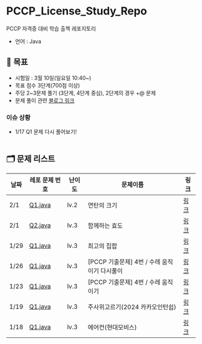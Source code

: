 # PCCP_License_Study_Repo

PCCP 자격증 대비 학습 출첵 레포지토리

- 언어 : Java

## 📝 목표

- 시험일 : 3월 10일(일요일 10:40~)
- 목표 점수 3단계(700점 이상)
- 주당 2~3문제 풀기 (3단계, 4단계 중심), 2단계의 경우 +@ 문제
- 문제 풀이
  관련 [블로그 링크](https://velog.io/@gloom/series/%ED%94%84%EB%A1%9C%EA%B7%B8%EB%9E%98%EB%A8%B8%EC%8A%A4%EC%BD%94%EB%94%A9-%EB%AC%B8%EC%A0%9C)

### 이슈 상황

- 1/17 Q1 문제 다시 풀어보기!
  <br></br>

## 🗂️ 문제 리스트

| 날짜   | 레포 문제 번호                                | 난이도  | 문제이름                          | 링크                                                                                                                        |
|------|-----------------------------------------|------|-------------------------------|---------------------------------------------------------------------------------------------------------------------------|
| 2/1  | [Q1.java](/src/src/FEB/day01/Q1.java)   | lv.2 | 연탄의 크기                        | [링크](https://softeer.ai/app/assessment/index.html?xid=79597&xsrfToken=uW0CK5NVwSbdKdSKb3OiDvu7MmegT4Ug&testType=practice) |                                                                        |  
| 2/1  | [Q2.java](/src/src/FEB/day01/Q2.java)   | lv.3 | 함께하는 효도                       | [링크](https://softeer.ai/app/assessment/index.html?xid=80861&xsrfToken=WTe3CJbLlGWG9GxGpp87cS9pYdsK6Twp&testType=practice) |                                                                        |  
| 1/29 | [Q1.java](/src/src/JAN/day29/Q1.java)   | lv.3 | 최고의 집합                        | [링크](https://school.programmers.co.kr/learn/courses/30/lessons/12938)                                                     |                                                                        |  
| 1/26 | [Q1.java](/src/src/JAN/day26/Q1.java)   | lv.3 | [PCCP 기출문제] 4번 / 수레 움직이기 다시풀이 | [링크](https://school.programmers.co.kr/learn/courses/30/lessons/250134)                                                    |                                                                        |  
| 1/23 | [Q1.java](/src/src/JAN/day23/Q1_1.java) | lv.3 | [PCCP 기출문제] 4번 / 수레 움직이기      | [링크](https://school.programmers.co.kr/learn/courses/30/lessons/250134)                                                    |                                                                        |  
| 1/19 | [Q1.java](/src/src/JAN/day19/Q1.java)   | lv.3 | 주사위고르기(2024 카카오인턴쉽)           | [링크](https://school.programmers.co.kr/learn/courses/30/lessons/258709)                                                    |                                                                        |  
| 1/18 | [Q1.java](/src/src/JAN/day18/Q1.java)   | lv.3 | 에어컨(현대모비스)                    | [링크](https://school.programmers.co.kr/learn/courses/30/lessons/214289)                                                    |                                                                        |  
